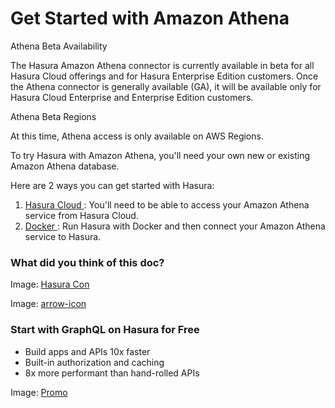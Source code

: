 # Get Started with Amazon Athena

Athena Beta Availability

The Hasura Amazon Athena connector is currently available in beta for all Hasura Cloud offerings and for Hasura
Enterprise Edition customers. Once the Athena connector is generally available (GA), it will be available only for
Hasura Cloud Enterprise and Enterprise Edition customers.

Athena Beta Regions

At this time, Athena access is only available on AWS Regions.

To try Hasura with Amazon Athena, you'll need your own new or existing Amazon Athena database.

Here are 2 ways you can get started with Hasura:

1. [ Hasura Cloud ](https://hasura.io/docs/latest/databases/athena/getting-started/cloud/): You'll need to be able to access your Amazon Athena
service from Hasura Cloud.
2. [ Docker ](https://hasura.io/docs/latest/databases/athena/getting-started/docker/): Run Hasura with Docker and then connect your Amazon Athena
service to Hasura.


### What did you think of this doc?

Image: [ Hasura Con ](https://res.cloudinary.com/dh8fp23nd/image/upload/v1686154570/hasura-con-2023/has-con-light-date_r2a2ud.png)

Image: [ arrow-icon ](https://res.cloudinary.com/dh8fp23nd/image/upload/v1683723549/main-web/chevron-right_ldbi7d.png)

### Start with GraphQL on Hasura for Free

- Build apps and APIs 10x faster
- Built-in authorization and caching
- 8x more performant than hand-rolled APIs


Image: [ Promo ](https://hasura.io/docs/assets/images/hasura-free-ff60e409244e0ea12b5a3045d1a9096b.png)